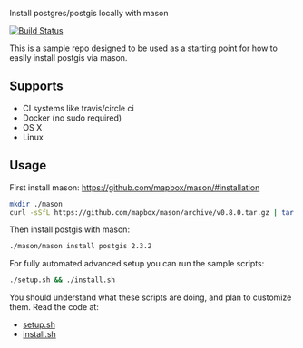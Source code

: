 Install postgres/postgis locally with mason

[![Build Status](https://travis-ci.org/springmeyer/postgis-mason-install.svg?branch=master)](https://travis-ci.org/springmeyer/postgis-mason-install)

This is a sample repo designed to be used as a starting point for
how to easily install postgis via mason.

## Supports

 - CI systems like travis/circle ci
 - Docker (no sudo required)
 - OS X
 - Linux

## Usage

First install mason: https://github.com/mapbox/mason/#installation

```sh
mkdir ./mason
curl -sSfL https://github.com/mapbox/mason/archive/v0.8.0.tar.gz | tar --gunzip --extract --strip-components=1 --exclude="*md" --exclude="test*" --directory=./mason
```

Then install postgis with mason:

```bash
./mason/mason install postgis 2.3.2
```

For fully automated advanced setup you can run the sample scripts:

```bash
./setup.sh && ./install.sh
```

You should understand what these scripts are doing, and plan to customize them. Read the code at:

   - [setup.sh](./setup.sh)
   - [install.sh](./install.sh)
